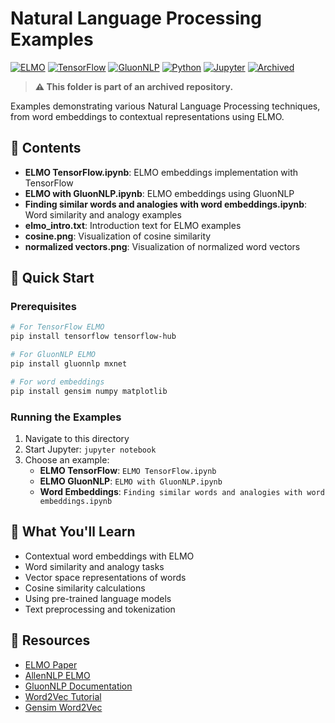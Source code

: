 # Natural Language Processing Examples

[![ELMO](https://img.shields.io/badge/ELMO-Embeddings-blue.svg)](https://allennlp.org/elmo)
[![TensorFlow](https://img.shields.io/badge/TensorFlow-2.4+-orange.svg)](https://tensorflow.org/)
[![GluonNLP](https://img.shields.io/badge/GluonNLP-0.10+-green.svg)](https://nlp.gluon.ai/)
[![Python](https://img.shields.io/badge/Python-3.7+-blue.svg)](https://python.org/)
[![Jupyter](https://img.shields.io/badge/Jupyter-Notebook-orange.svg)](https://jupyter.org/)
[![Archived](https://img.shields.io/badge/status-archived-red.svg)](https://github.com/julsimon/dlnotebooks)

> **⚠️ This folder is part of an archived repository.**

Examples demonstrating various Natural Language Processing techniques, from word embeddings to contextual representations using ELMO.

## 📁 Contents

- **ELMO TensorFlow.ipynb**: ELMO embeddings implementation with TensorFlow
- **ELMO with GluonNLP.ipynb**: ELMO embeddings using GluonNLP
- **Finding similar words and analogies with word embeddings.ipynb**: Word similarity and analogy examples
- **elmo_intro.txt**: Introduction text for ELMO examples
- **cosine.png**: Visualization of cosine similarity
- **normalized vectors.png**: Visualization of normalized word vectors

## 🚀 Quick Start

### Prerequisites

```bash
# For TensorFlow ELMO
pip install tensorflow tensorflow-hub

# For GluonNLP ELMO
pip install gluonnlp mxnet

# For word embeddings
pip install gensim numpy matplotlib
```

### Running the Examples

1. Navigate to this directory
2. Start Jupyter: `jupyter notebook`
3. Choose an example:
   - **ELMO TensorFlow**: `ELMO TensorFlow.ipynb`
   - **ELMO GluonNLP**: `ELMO with GluonNLP.ipynb`
   - **Word Embeddings**: `Finding similar words and analogies with word embeddings.ipynb`

## 📖 What You'll Learn

- Contextual word embeddings with ELMO
- Word similarity and analogy tasks
- Vector space representations of words
- Cosine similarity calculations
- Using pre-trained language models
- Text preprocessing and tokenization

## 🔗 Resources

- [ELMO Paper](https://arxiv.org/abs/1802.05365)
- [AllenNLP ELMO](https://allennlp.org/elmo)
- [GluonNLP Documentation](https://nlp.gluon.ai/)
- [Word2Vec Tutorial](https://www.tensorflow.org/tutorials/text/word2vec)
- [Gensim Word2Vec](https://radimrehurek.com/gensim/models/word2vec.html) 